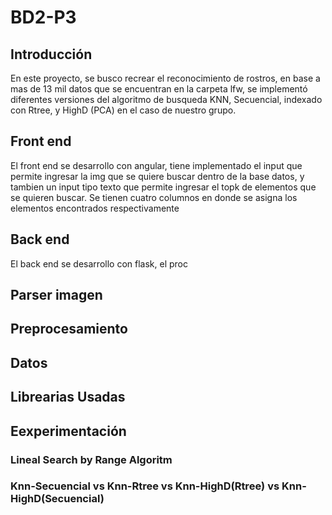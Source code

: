 # BD2-P3

## Introducción

En este proyecto, se busco recrear el reconocimiento de rostros, en base a mas de 13 mil datos que se encuentran en la carpeta lfw, se implementó diferentes versiones del algoritmo de busqueda KNN, Secuencial, indexado con Rtree, y HighD (PCA) en el caso de nuestro grupo.

## Front end

El front end se desarrollo con angular, tiene implementado el input que permite ingresar la img que se quiere buscar dentro de la base datos, y tambien un input tipo texto que permite ingresar el topk de elementos que se quieren buscar.
Se tienen cuatro columnos en donde se asigna los elementos encontrados respectivamente 

## Back end
El back end se desarrollo con flask, el proc

## Parser imagen

## Preprocesamiento

## Datos 

## Librearias Usadas

## Eexperimentación

### Lineal Search by Range Algoritm 

### Knn-Secuencial vs Knn-Rtree vs Knn-HighD(Rtree) vs Knn-HighD(Secuencial)
